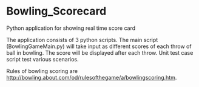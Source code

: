 # Bowling_Scorecard
Python application for showing real time score card 

The application consists of 3 python scripts. The main script (BowlingGameMain.py) will take input as different scores of each throw of ball in bowling. The score will be displayed after each throw. Unit test case script test various scenarios.  

Rules of bowling scoring are http://bowling.about.com/od/rulesofthegame/a/bowlingscoring.htm.

